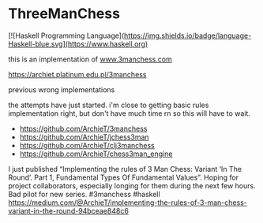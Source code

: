 # ThreeManChess
[![Haskell Programming Language](https://img.shields.io/badge/language-Haskell-blue.svg](https://www.haskell.org)

this is an implementation of www.3manchess.com

https://archiet.platinum.edu.pl/3manchess

previous wrong implementations

the attempts have just started. i'm close to getting basic rules implementation right, but don't have much time rn so this will have to wait.

 - https://github.com/ArchieT/3manchess
 - https://github.com/ArchieT/jchess3man
 - https://github.com/ArchieT/clj3manchess
 - https://github.com/ArchieT/chess3man_engine


I just published “Implementing the rules of 3 Man Chess: Variant ‘In The Round’. Part 1, Fundamental Types Of Fundamental Values”. Hoping for project collaborators, especially longing for them during the next few hours. Bad pilot for new series. #3manchess #haskell https://medium.com/@ArchieT/implementing-the-rules-of-3-man-chess-variant-in-the-round-94bceae848c6
